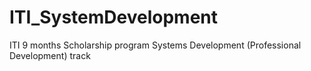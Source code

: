 # ITI_SystemDevelopment
ITI 9 months Scholarship program Systems Development (Professional Development) track
